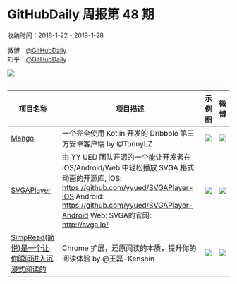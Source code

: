 # GitHubDaily 周报第 48 期

收纳时间：2018-1-22 - 2018-1-28

微博：[@GitHubDaily](https://weibo.com/GitHubDaily)    
知乎：[@GitHubDaily](https://www.zhihu.com/people/githubdaily)

![](https://raw.githubusercontent.com/GitHubDaily/GitHubDaily/master/assets/weixin.png)

---

项目名称 | 项目描述 | 示例图 | 微博
--- | --- | --- | ---
[Mango](status.github_url) | 一个完全使用 Kotlin 开发的 Dribbble 第三方安卓客户端  by @TonnyLZ | ![](http://wx1.sinaimg.cn/large/006fiYtfgy1fnq9t8flf0j30u01hcgnw.jpg) | [![](https://raw.githubusercontent.com/GitHubDaily/GitHubDaily/master/assets/sina_logo.png)](https://weibo.com/5722964389/FFNGUiAqb)
[SVGAPlayer](status.github_url) | 由 YY UED 团队开源的一个能让开发者在 iOS/Android/Web 中轻松播放 SVGA 格式动画的开源库, iOS: https://github.com/yyued/SVGAPlayer-iOS Android: https://github.com/yyued/SVGAPlayer-Android Web:  SVGA的官网: http://svga.io/ | ![](http://wx3.sinaimg.cn/large/006fiYtfgy1fnpn8ndt1dg30a60i1npd.gif) | [![](https://raw.githubusercontent.com/GitHubDaily/GitHubDaily/master/assets/sina_logo.png)](https://weibo.com/5722964389/FFEgpr9E0)
[SimpRead(简悦)是一个让你瞬间进入沉浸式阅读的](status.github_url) | Chrome 扩展，还原阅读的本质，提升你的阅读体验 by @王磊-Kenshin | ![](http://wx4.sinaimg.cn/large/006fiYtfly1fno92t9ff0j318g0wstcg.jpg) | [![](https://raw.githubusercontent.com/GitHubDaily/GitHubDaily/master/assets/sina_logo.png)](https://weibo.com/5722964389/FFuPUz1mo)
